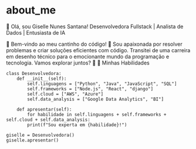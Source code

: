 # about_me

👋 Olá, sou Giselle Nunes Santana!
Desenvolvedora Fullstack | Analista de Dados | Entusiasta de IA


🌟 Bem-vindo ao meu cantinho do código! 🌟
Sou apaixonada por resolver problemas e criar soluções eficientes com código. Transitei de uma carreira em desenho técnico para o emocionante mundo da programação e tecnologia. Vamos explorar juntos? 🚀
🚀 Minhas Habilidades


    class Desenvolvedora:
        def __init__(self):
            self.linguagens = ["Python", "Java", "JavaScript", "SQL"]
            self.frameworks = ["Node.js", "React", "django"]
            self.cloud = ["AWS", "Azure"]
            self.data_analysis = ["Google Data Analytics", "BI"]

        def apresentar(self):
            for habilidade in self.linguagens + self.frameworks + self.cloud + self.data_analysis:
            print(f"Sou experta em {habilidade}!")

    giselle = Desenvolvedora()
    giselle.apresentar()
